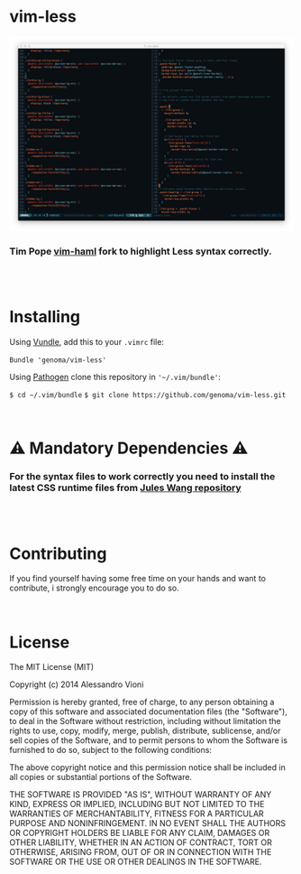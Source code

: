 vim-less
========

![vim-less syntax highlighting](https://raw.githubusercontent.com/genoma/vim-less/master/less.jpeg)

### Tim Pope [vim-haml](http://www.vim.org/scripts/script.php?script_id=1433) fork to highlight Less syntax correctly.

<br><br>

# Installing

Using [Vundle](https://github.com/gmarik/vundle), add this to your `.vimrc` file:

`Bundle 'genoma/vim-less'`

Using [Pathogen](https://github.com/tpope/vim-pathogen) clone this repository in `'~/.vim/bundle'`:

`$ cd ~/.vim/bundle`
`$ git clone https://github.com/genoma/vim-less.git`


<br>

# :warning: Mandatory Dependencies :warning:

### For the syntax files to work correctly you need to install the latest CSS runtime files from [Jules Wang repository](https://github.com/JulesWang/css.vim)

<br><br>

# Contributing

If you find yourself having some free time on your hands and want to contribute, i strongly encourage you to do so.

<br>

# License

The MIT License (MIT)

Copyright (c) 2014 Alessandro Vioni

Permission is hereby granted, free of charge, to any person obtaining a copy of
this software and associated documentation files (the "Software"), to deal in
the Software without restriction, including without limitation the rights to
use, copy, modify, merge, publish, distribute, sublicense, and/or sell copies of
the Software, and to permit persons to whom the Software is furnished to do so,
subject to the following conditions:

The above copyright notice and this permission notice shall be included in all
copies or substantial portions of the Software.

THE SOFTWARE IS PROVIDED "AS IS", WITHOUT WARRANTY OF ANY KIND, EXPRESS OR
IMPLIED, INCLUDING BUT NOT LIMITED TO THE WARRANTIES OF MERCHANTABILITY, FITNESS
FOR A PARTICULAR PURPOSE AND NONINFRINGEMENT. IN NO EVENT SHALL THE AUTHORS OR
COPYRIGHT HOLDERS BE LIABLE FOR ANY CLAIM, DAMAGES OR OTHER LIABILITY, WHETHER
IN AN ACTION OF CONTRACT, TORT OR OTHERWISE, ARISING FROM, OUT OF OR IN
CONNECTION WITH THE SOFTWARE OR THE USE OR OTHER DEALINGS IN THE SOFTWARE.
